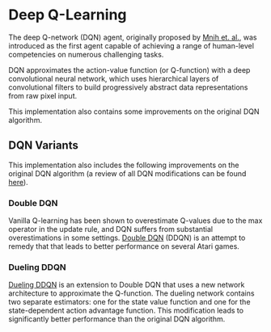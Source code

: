 [1]: https://www.nature.com/articles/nature14236

[2]: https://arxiv.org/abs/1710.02298

[3]: https://arxiv.org/abs/1509.06461

[4]: https://arxiv.org/abs/1511.06581

[5]: https://arxiv.org/abs/1511.05952

[6]: https://arxiv.org/abs/1511.06581

# Deep Q-Learning

The deep Q-network (DQN) agent, originally proposed by [Mnih et. al.][1], was introduced
as the first agent capable of achieving a range of human-level competencies on numerous
challenging tasks.

DQN approximates the action-value function (or Q-function) with a deep convolutional
neural network, which uses hierarchical layers of convolutional filters to build
progressively abstract data representations from raw pixel input.

This implementation also contains some improvements on the original DQN algorithm.

## DQN Variants

This implementation also includes the following improvements on the original DQN
algorithm (a review of all DQN modifications can be found [here][2]).

### Double DQN

Vanilla Q-learning has been shown to overestimate Q-values due to the max operator in
the update rule, and DQN suffers from substantial overestimations in some
settings. [Double DQN][3] (DDQN) is an attempt to remedy that that leads to better
performance on several Atari games.

### Dueling DDQN

[Dueling DDQN][6] is an extension to Double DQN that uses a new network architecture to
approximate the Q-function. The dueling network contains two separate estimators: one
for the state value function and one for the state-dependent action advantage function.
This modification leads to significantly better performance than the original DQN
algorithm.
